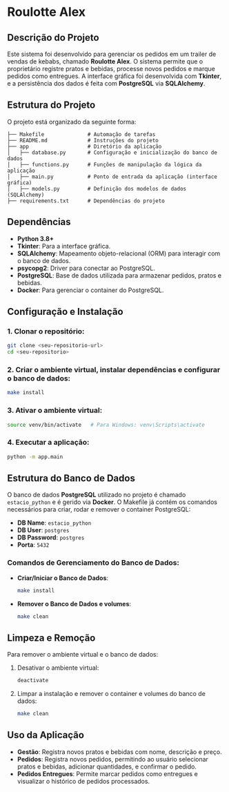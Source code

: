 # Roulotte Alex

## Descrição do Projeto

Este sistema foi desenvolvido para gerenciar os pedidos em um trailer de vendas de kebabs, chamado **Roulotte Alex**. O sistema permite que o proprietário registre pratos e bebidas, processe novos pedidos e marque pedidos como entregues. A interface gráfica foi desenvolvida com **Tkinter**, e a persistência dos dados é feita com **PostgreSQL** via **SQLAlchemy**.

## Estrutura do Projeto

O projeto está organizado da seguinte forma:

```
├── Makefile              # Automação de tarefas
├── README.md             # Instruções do projeto
├── app                   # Diretório da aplicação
│   ├── database.py       # Configuração e inicialização do banco de dados
│   ├── functions.py      # Funções de manipulação da lógica da aplicação
│   ├── main.py           # Ponto de entrada da aplicação (interface gráfica)
│   ├── models.py         # Definição dos modelos de dados (SQLAlchemy)
├── requirements.txt      # Dependências do projeto
```

## Dependências

- **Python 3.8+**
- **Tkinter**: Para a interface gráfica.
- **SQLAlchemy**: Mapeamento objeto-relacional (ORM) para interagir com o banco de dados.
- **psycopg2**: Driver para conectar ao PostgreSQL.
- **PostgreSQL**: Base de dados utilizada para armazenar pedidos, pratos e bebidas.
- **Docker**: Para gerenciar o container do PostgreSQL.

## Configuração e Instalação

### 1. Clonar o repositório:

```bash
git clone <seu-repositorio-url>
cd <seu-repositorio>
```

### 2. Criar o ambiente virtual, instalar dependências e configurar o banco de dados:

```bash
make install
```

### 3. Ativar o ambiente virtual:

```bash
source venv/bin/activate   # Para Windows: venv\Scripts\activate
```

### 4. Executar a aplicação:

```bash
python -m app.main
```

## Estrutura do Banco de Dados

O banco de dados **PostgreSQL** utilizado no projeto é chamado `estacio_python` e é gerido via **Docker**. O Makefile já contém os comandos necessários para criar, rodar e remover o container PostgreSQL:

- **DB Name**: `estacio_python`
- **DB User**: `postgres`
- **DB Password**: `postgres`
- **Porta**: `5432`

### Comandos de Gerenciamento do Banco de Dados:

- **Criar/Iniciar o Banco de Dados**:
  ```bash
  make install
  ```

- **Remover o Banco de Dados e volumes**:
  ```bash
  make clean
  ```

## Limpeza e Remoção

Para remover o ambiente virtual e o banco de dados:

1. Desativar o ambiente virtual:
   ```bash
   deactivate
   ```

2. Limpar a instalação e remover o container e volumes do banco de dados:
   ```bash
   make clean
   ```

## Uso da Aplicação

- **Gestão**: Registra novos pratos e bebidas com nome, descrição e preço.
- **Pedidos**: Registra novos pedidos, permitindo ao usuário selecionar pratos e bebidas, adicionar quantidades, e confirmar o pedido.
- **Pedidos Entregues**: Permite marcar pedidos como entregues e visualizar o histórico de pedidos processados.

